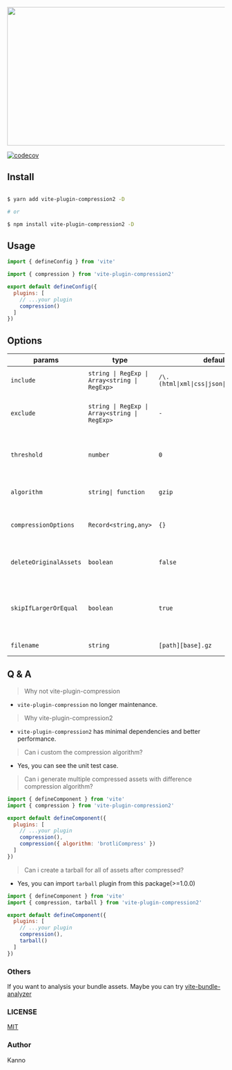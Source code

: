 <p align="center">
<img src="https://socialify.git.ci/nonzzz/vite-plugin-compression/image?description=1&font=KoHo&language=1&logo=https%3A%2F%2Favatars.githubusercontent.com%2Fu%2F65625612%3Fs%3D200%26v%3D4&name=1&owner=1&pattern=Solid&theme=Auto" width="640" height="320" />
</p>

[![codecov](https://codecov.io/gh/nonzzz/vite-plugin-compression/branch/master/graph/badge.svg?token=NG4475OP6B)](https://codecov.io/gh/nonzzz/vite-compression-plugin)

## Install

```bash

$ yarn add vite-plugin-compression2 -D

# or

$ npm install vite-plugin-compression2 -D

```

## Usage

```js
import { defineConfig } from 'vite'

import { compression } from 'vite-plugin-compression2'

export default defineConfig({
  plugins: [
    // ...your plugin
    compression()
  ]
})
```

## Options

| params                 | type                                          | default           | description                                                    |
| ---------------------- | --------------------------------------------- | ----------------- | -------------------------------------------------------------- |
| `include`              | `string \| RegExp \| Array<string \| RegExp>` | `/\.(html\|xml\|css\|json\|js\|mjs\|svg)$/`             | Include all assets matching any of these conditions.           |
| `exclude`              | `string \| RegExp \| Array<string \| RegExp>` | `-`               | Exclude all assets matching any of these conditions.           |
| `threshold`            | `number`                                      | `0`               | Only assets bigger than this size are processed (in bytes)     |
| `algorithm`            | `string\| function`                           | `gzip`            | The compression algorithm                                      |
| `compressionOptions`   | `Record<string,any>`                          | `{}`              | Compression options for `algorithm`(details see `zlib module`) |
| `deleteOriginalAssets` | `boolean`                                     | `false`           | Whether to delete the original assets or not                   |
| `skipIfLargerOrEqual`  | `boolean`                                     | `true`            | Whether to skip the compression if the result is larger than or equal to the original file |
| `filename`             | `string`                                      | `[path][base].gz` | The target asset filename                                      |

## Q & A

> Why not vite-plugin-compression

- `vite-plugin-compression` no longer maintenance.

> Why vite-plugin-compression2

- `vite-plugin-compression2` has minimal dependencies and better performance.

> Can i custom the compression algorithm?

- Yes, you can see the unit test case.

> Can i generate multiple compressed assets with difference compression algorithm?

```js
import { defineComponent } from 'vite'
import { compression } from 'vite-plugin-compression2'

export default defineComponent({
  plugins: [
    // ...your plugin
    compression(),
    compression({ algorithm: 'brotliCompress' })
  ]
})
```

> Can i create a tarball for all of assets after compressed?
- Yes, you can import `tarball` plugin from this package(>=1.0.0)
```js
import { defineComponent } from 'vite'
import { compression, tarball } from 'vite-plugin-compression2'

export default defineComponent({
  plugins: [
    // ...your plugin
    compression(),
    tarball()
  ]
})

```

### Others

If you want to analysis your bundle assets. Maybe you can try [vite-bundle-analyzer](https://github.com/nonzzz/vite-bundle-analyzer)

### LICENSE

[MIT](./LICENSE)

### Author

Kanno
